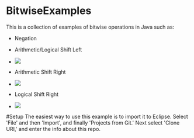 # BitwiseExamples
This is a collection of examples of bitwise operations in Java 
such as:

* Negation

* Arithmetic/Logical Shift Left
* ![](https://upload.wikimedia.org/wikipedia/commons/5/5c/Rotate_left_logically.svg.png)
* Arithmetic Shift Right
* ![](https://upload.wikimedia.org/wikipedia/commons/thumb/3/37/Rotate_right_arithmetically.svg/175px-Rotate_right_arithmetically.svg.png)
* Logical Shift Right
* ![](https://upload.wikimedia.org/wikipedia/commons/thumb/6/64/Rotate_right_logically.svg/210px-Rotate_right_logically.svg.png)

#Setup
The easiest way to use this example is to import it
to Eclipse. Select 'File' and then 'Import', and finally 'Projects from Git.'
Next select 'Clone URI,' and enter the info about this repo.
